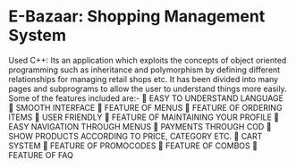 # E-Bazaar: Shopping Management System 

Used C++: Its an application which exploits the concepts of object oriented programming such as inheritance and polymorphism by defining different relationships for managing retail shops etc.
It has been divided into many pages and subprograms to allow the user to understand things more easily.
Some of the features included are:-
 EASY TO UNDERSTAND LANGUAGE
 SMOOTH INTERFACE
 FEATURE OF MENUS
 FEATURE OF ORDERING ITEMS  USER FRIENDLY
 FEATURE OF MAINTAINING YOUR PROFILE
 EASY NAVIGATION THROUGH MENUS
 PAYMENTS THROUGH COD
 SHOW PRODUCTS ACCORDING TO PRICE, CATEGORY ETC.
 CART SYSTEM
 FEATURE OF PROMOCODES
 FEATURE OF COMBOS
 FEATURE OF FAQ
